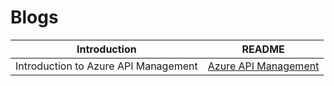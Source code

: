 # Blogs

| Introduction  | README |
| ------ | ------ |
| Introduction to Azure API Management | [Azure API Management](AzureAPIManagement.md) |
